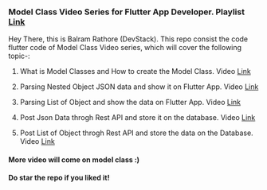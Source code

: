 ### Model Class Video Series for Flutter App Developer. Playlist [Link](https://www.youtube.com/playlist?list=PLtIU0BH0pkKpXE-1vC7NswofFPby1OYh-)

Hey There, this is Balram Rathore (DevStack). This repo consist the code flutter code of Model Class Video series, which will cover the following topic-:

1.  What is Model Classes and How to create the Model Class. Video [Link](https://www.youtube.com/watch?v=Ega4EG8ZVM4&list=PLtIU0BH0pkKpXE-1vC7NswofFPby1OYh-&index=1)

2.  Parsing Nested Object JSON data and show it on Flutter App. Video [Link](https://www.youtube.com/watch?v=HKb7lG3FIRE&list=PLtIU0BH0pkKpXE-1vC7NswofFPby1OYh-&index=2)

3.  Parsing List of Object and show the data on Flutter App. Video [Link](https://www.youtube.com/watch?v=loVpUXTMSxw&list=PLtIU0BH0pkKpXE-1vC7NswofFPby1OYh-&index=3)

4.  Post Json Data throgh Rest API and store it on the database. Video [Link](https://www.youtube.com/watch?v=0KOKX1BHr6k&list=PLtIU0BH0pkKpXE-1vC7NswofFPby1OYh-&index=4)

5.  Post List of Object throgh Rest API and store the data on the Database. Video [Link](https://www.youtube.com/watch?v=ws-NL5_KEyc&list=PLtIU0BH0pkKpXE-1vC7NswofFPby1OYh-&index=5)

#### More video will come on model class :)

**Do star the repo if you liked it!**

